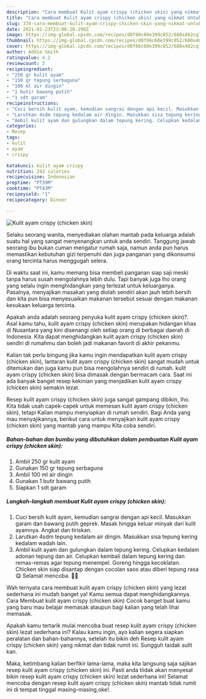 ```yaml
---
description: "Cara membuat Kulit ayam crispy (chicken skin) yang nikmat Untuk Jualan"
title: "Cara membuat Kulit ayam crispy (chicken skin) yang nikmat Untuk Jualan"
slug: 374-cara-membuat-kulit-ayam-crispy-chicken-skin-yang-nikmat-untuk-jualan
date: 2021-01-23T23:08:28.298Z
image: https://img-global.cpcdn.com/recipes/d0f86c60e399c852/680x482cq70/kulit-ayam-crispy-chicken-skin-foto-resep-utama.jpg
thumbnail: https://img-global.cpcdn.com/recipes/d0f86c60e399c852/680x482cq70/kulit-ayam-crispy-chicken-skin-foto-resep-utama.jpg
cover: https://img-global.cpcdn.com/recipes/d0f86c60e399c852/680x482cq70/kulit-ayam-crispy-chicken-skin-foto-resep-utama.jpg
author: Addie Smith
ratingvalue: 4.2
reviewcount: 3
recipeingredient:
- "250 gr kulit ayam"
- "150 gr tepung serbaguna"
- "100 ml air dingin"
- "1 butir bawang putih"
- "1 sdt garam"
recipeinstructions:
- "Cuci bersih kulit ayam, kemudian sangrai dengan api kecil. Masukkan garam dan bawang putih geprek. Masak hingga keluar minyak dari kulit ayamnya. Angkat dan tiriskan."
- "Larutkan 4sdm tepung kedalam air dingin. Masukkan sisa tepung kering kedalam wadah lain."
- "Ambil kulit ayam dan gulungkan dalam tepung kering. Celupkan kedalam adonan tepung dan air. Celupkan kembali dalam tepung kering dan remas-remas agar tepung menempel. Goreng hingga kecoklatan. Chicken skin siap disantap dengan cocolan saos atau diberi tepung rasa 😋 Selamat mencoba. 🤗🤗"
categories:
- Resep
tags:
- kulit
- ayam
- crispy

katakunci: kulit ayam crispy 
nutrition: 243 calories
recipecuisine: Indonesian
preptime: "PT39M"
cooktime: "PT43M"
recipeyield: "1"
recipecategory: Dinner

---
```



![Kulit ayam crispy (chicken skin)](https://img-global.cpcdn.com/recipes/d0f86c60e399c852/680x482cq70/kulit-ayam-crispy-chicken-skin-foto-resep-utama.jpg)

Selaku seorang wanita, menyediakan olahan mantab pada keluarga adalah suatu hal yang sangat menyenangkan untuk anda sendiri. Tanggung jawab seorang ibu bukan cuman mengatur rumah saja, namun anda pun harus memastikan kebutuhan gizi terpenuhi dan juga panganan yang dikonsumsi orang tercinta harus menggugah selera.

Di waktu  saat ini, kamu memang bisa membeli panganan siap saji meski tanpa harus susah mengolahnya lebih dulu. Tapi banyak juga lho orang yang selalu ingin menghidangkan yang terlezat untuk keluarganya. Pasalnya, menyajikan masakan yang diolah sendiri akan jauh lebih bersih dan kita pun bisa menyesuaikan makanan tersebut sesuai dengan makanan kesukaan keluarga tercinta. 



Apakah anda adalah seorang penyuka kulit ayam crispy (chicken skin)?. Asal kamu tahu, kulit ayam crispy (chicken skin) merupakan hidangan khas di Nusantara yang kini disenangi oleh setiap orang di berbagai daerah di Indonesia. Kita dapat menghidangkan kulit ayam crispy (chicken skin) sendiri di rumahmu dan boleh jadi makanan favorit di akhir pekanmu.

Kalian tak perlu bingung jika kamu ingin mendapatkan kulit ayam crispy (chicken skin), lantaran kulit ayam crispy (chicken skin) sangat mudah untuk ditemukan dan juga kamu pun bisa mengolahnya sendiri di rumah. kulit ayam crispy (chicken skin) bisa dimasak dengan bermacam cara. Saat ini ada banyak banget resep kekinian yang menjadikan kulit ayam crispy (chicken skin) semakin lezat.

Resep kulit ayam crispy (chicken skin) juga sangat gampang dibikin, lho. Kita tidak usah capek-capek untuk memesan kulit ayam crispy (chicken skin), tetapi Kalian mampu menyiapkan di rumah sendiri. Bagi Anda yang mau menyajikannya, berikut cara untuk menyajikan kulit ayam crispy (chicken skin) yang mantab yang mampu Kita coba sendiri.

<!--inarticleads1-->

##### Bahan-bahan dan bumbu yang dibutuhkan dalam pembuatan Kulit ayam crispy (chicken skin):

1. Ambil 250 gr kulit ayam
1. Gunakan 150 gr tepung serbaguna
1. Ambil 100 ml air dingin
1. Gunakan 1 butir bawang putih
1. Siapkan 1 sdt garam




<!--inarticleads2-->

##### Langkah-langkah membuat Kulit ayam crispy (chicken skin):

1. Cuci bersih kulit ayam, kemudian sangrai dengan api kecil. Masukkan garam dan bawang putih geprek. Masak hingga keluar minyak dari kulit ayamnya. Angkat dan tiriskan.
1. Larutkan 4sdm tepung kedalam air dingin. Masukkan sisa tepung kering kedalam wadah lain.
1. Ambil kulit ayam dan gulungkan dalam tepung kering. Celupkan kedalam adonan tepung dan air. Celupkan kembali dalam tepung kering dan remas-remas agar tepung menempel. Goreng hingga kecoklatan. Chicken skin siap disantap dengan cocolan saos atau diberi tepung rasa 😋 Selamat mencoba. 🤗🤗




Wah ternyata cara membuat kulit ayam crispy (chicken skin) yang lezat sederhana ini mudah banget ya! Kamu semua dapat menghidangkannya. Cara Membuat kulit ayam crispy (chicken skin) Cocok banget buat kamu yang baru mau belajar memasak ataupun bagi kalian yang telah lihai memasak.

Apakah kamu tertarik mulai mencoba buat resep kulit ayam crispy (chicken skin) lezat sederhana ini? Kalau kamu ingin, ayo kalian segera siapkan peralatan dan bahan-bahannya, setelah itu bikin deh Resep kulit ayam crispy (chicken skin) yang nikmat dan tidak rumit ini. Sungguh taidak sulit kan. 

Maka, ketimbang kalian berfikir lama-lama, maka kita langsung saja sajikan resep kulit ayam crispy (chicken skin) ini. Pasti anda tiidak akan menyesal bikin resep kulit ayam crispy (chicken skin) lezat sederhana ini! Selamat mencoba dengan resep kulit ayam crispy (chicken skin) mantab tidak rumit ini di tempat tinggal masing-masing,oke!.

